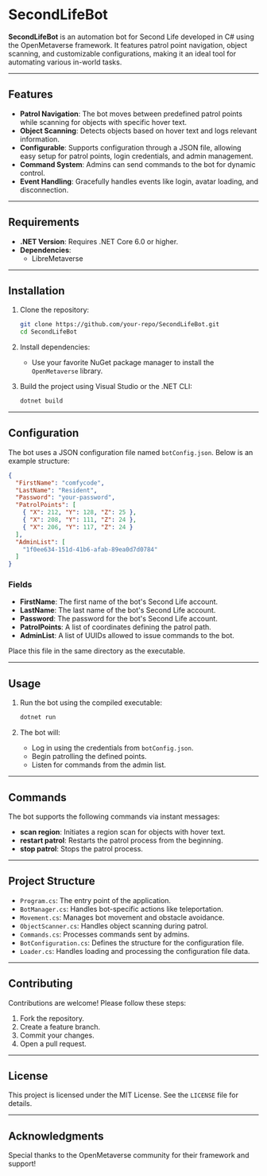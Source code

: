 # SecondLifeBot

**SecondLifeBot** is an automation bot for Second Life developed in C# using the OpenMetaverse framework. It features patrol point navigation, object scanning, and customizable configurations, making it an ideal tool for automating various in-world tasks.

---

## Features

- **Patrol Navigation**: The bot moves between predefined patrol points while scanning for objects with specific hover text.
- **Object Scanning**: Detects objects based on hover text and logs relevant information.
- **Configurable**: Supports configuration through a JSON file, allowing easy setup for patrol points, login credentials, and admin management.
- **Command System**: Admins can send commands to the bot for dynamic control.
- **Event Handling**: Gracefully handles events like login, avatar loading, and disconnection.

---

## Requirements

- **.NET Version**: Requires .NET Core 6.0 or higher.
- **Dependencies**:
  - LibreMetaverse

---

## Installation

1. Clone the repository:
   ```bash
   git clone https://github.com/your-repo/SecondLifeBot.git
   cd SecondLifeBot
   ```

2. Install dependencies:
   - Use your favorite NuGet package manager to install the `OpenMetaverse` library.

3. Build the project using Visual Studio or the .NET CLI:
   ```bash
   dotnet build
   ```

---

## Configuration

The bot uses a JSON configuration file named `botConfig.json`. Below is an example structure:

```json
{
  "FirstName": "comfycode",
  "LastName": "Resident",
  "Password": "your-password",
  "PatrolPoints": [
    { "X": 212, "Y": 128, "Z": 25 },
    { "X": 208, "Y": 111, "Z": 24 },
    { "X": 206, "Y": 117, "Z": 24 }
  ],
  "AdminList": [
    "1f0ee634-151d-41b6-afab-89ea0d7d0784"
  ]
}
```

### Fields

- **FirstName**: The first name of the bot's Second Life account.
- **LastName**: The last name of the bot's Second Life account.
- **Password**: The password for the bot's Second Life account.
- **PatrolPoints**: A list of coordinates defining the patrol path.
- **AdminList**: A list of UUIDs allowed to issue commands to the bot.

Place this file in the same directory as the executable.

---

## Usage

1. Run the bot using the compiled executable:
   ```bash
   dotnet run
   ```

2. The bot will:
   - Log in using the credentials from `botConfig.json`.
   - Begin patrolling the defined points.
   - Listen for commands from the admin list.

---

## Commands

The bot supports the following commands via instant messages:

- **scan region**: Initiates a region scan for objects with hover text.
- **restart patrol**: Restarts the patrol process from the beginning.
- **stop patrol**: Stops the patrol process.

---

## Project Structure

- `Program.cs`: The entry point of the application.
- `BotManager.cs`: Handles bot-specific actions like teleportation.
- `Movement.cs`: Manages bot movement and obstacle avoidance.
- `ObjectScanner.cs`: Handles object scanning during patrol.
- `Commands.cs`: Processes commands sent by admins.
- `BotConfiguration.cs`: Defines the structure for the configuration file.
- `Loader.cs`: Handles loading and processing the configuration file data.

---

## Contributing

Contributions are welcome! Please follow these steps:

1. Fork the repository.
2. Create a feature branch.
3. Commit your changes.
4. Open a pull request.

---

## License

This project is licensed under the MIT License. See the `LICENSE` file for details.

---

## Acknowledgments

Special thanks to the OpenMetaverse community for their framework and support!

